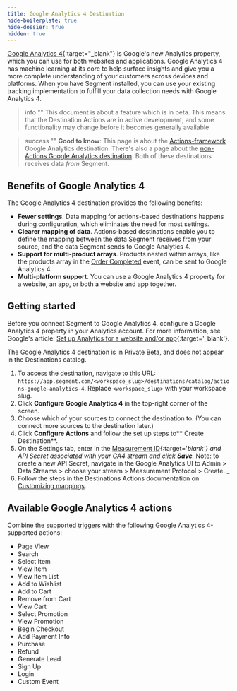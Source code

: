 ```yaml
---
title: Google Analytics 4 Destination
hide-boilerplate: true
hide-dossier: true
hidden: true
---
```


[Google Analytics 4](https://support.google.com/analytics/answer/10089681){:target="_blank"} is Google's new Analytics property, which you can use for both websites and applications. Google Analytics 4 has machine learning at its core to help surface insights and give you a more complete understanding of your customers across devices and platforms. When you have Segment installed, you can use your existing tracking implementation to fulfill your data collection needs with Google Analytics 4.

> info ""
> This document is about a feature which is in beta. This means that the Destination Actions are in active development, and some functionality may change before it becomes generally available


> success ""
> **Good to know**: This page is about the [Actions-framework](/docs/connections/destinations/actions/) Google Analytics destination. There's also a page about the [non-Actions Google Analytics destination](/docs/connections/destinations/catalog/google-analytics/). Both of these destinations receives data _from_ Segment.

## Benefits of Google Analytics 4

The Google Analytics 4 destination provides the following benefits:

- **Fewer settings**. Data mapping for actions-based destinations happens during configuration, which eliminates the need for most settings.
- **Clearer mapping of data**. Actions-based destinations enable you to define the mapping between the data Segment receives from your source, and the data Segment sends to Google Analytics 4.
- **Support for multi-product arrays**. Products nested within arrays, like the products array in the [Order Completed](/docs/connections/spec/ecommerce/v2/#order-completed) event, can be sent to Google Analytics 4.
- **Multi-platform support**. You can use a Google Analytics 4 property for a website, an app, or both a website and app together.

## Getting started

Before you connect Segment to Google Analytics 4, configure a Google Analytics 4 property in your Analytics account. For more information, see Google's article: [Set up Analytics for a website and/or app](https://support.google.com/analytics/answer/9304153){:target='_blank'}.

The Google Analytics 4 destination is in Private Beta, and does not appear in the Destinations catalog.

1. To access the destination, navigate to this URL: `https://app.segment.com/<workspace_slug>/destinations/catalog/actions-google-analytics-4`. Replace `<workspace_slug>` with your workspace slug.
2. Click **Configure Google Analytics 4** in the top-right corner of the screen.
3. Choose which of your sources to connect the destination to. (You can connect more sources to the destination later.)
4. Click **Configure Actions** and follow the set up steps to** Create Destination**.
5. On the Settings tab, enter in the [Measurement ID](https://support.google.com/analytics/answer/9539598){:target='_blank'} and API Secret associated with your GA4 stream and click **Save**._ Note: to create a new API Secret, navigate in the Google Analytics UI to Admin > Data Streams > choose your stream > Measurement Protocol > Create. _
6. Follow the steps in the Destinations Actions documentation on [Customizing mappings](/docs/connections/destinations/actions/#customizing-mappings).

## Available Google Analytics 4 actions

Combine the supported [triggers](docs/connections/destinations/actions/#components-of-a-destination-action) with the following Google Analytics 4-supported actions:

* Page View
* Search
* Select Item
* View Item
* View Item List
* Add to Wishlist
* Add to Cart
* Remove from Cart
* View Cart
* Select Promotion
* View Promotion
* Begin Checkout
* Add Payment Info
* Purchase
* Refund
* Generate Lead
* Sign Up
* Login
* Custom Event